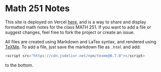 # Math 251 Notes

This site is deployed on Vercel [here](https://math-251-notes.now.sh/), and is a way to share and display formatted math notes for the class MATH 251. If you want to add a file or suggest changes, feel free to fork the project or create an issue. 

All files are created using Markdown and LaTex syntax, and rendered using [TeXMe](https://github.com/susam/texme). To add a file, just save the markdown file as `.html` and add:
```js
<script src="https://cdn.jsdelivr.net/npm/texme@0.7.0"></script>
```
to the bottom.